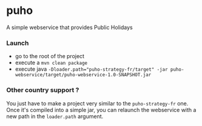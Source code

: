 # puho
A simple webservice that provides Public Holidays

### Launch
- go to the root of the project
- execute a `mvn clean package`
- execute java `-Dloader.path="puho-strategy-fr/target" -jar puho-webservice/target/puho-webservice-1.0-SNAPSHOT.jar`

### Other country support ?
You just have to make a project very similar to the `puho-strategy-fr` one. Once it's compiled into a simple jar, you can relaunch the webservice with a new path in the `loader.path` argument.
